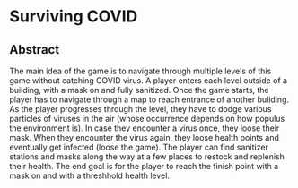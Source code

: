# Surviving COVID
## Abstract
The main idea of the game is to navigate through multiple levels of this game without catching COVID virus. A player enters each level outside of a building, with a mask on and fully sanitized. Once the game starts, the player has to navigate through a map to reach entrance of another buliding. As the player progresses through the level, they have to dodge various particles of viruses in the air (whose occurrence depends on how populus the environment is). In case they encounter a virus once, they loose their mask. When they encounter the virus again, they loose health points and eventually get infected (loose the game). The player can find sanitizer stations and masks along the way at a few places to restock and replenish their health. The end goal is for the player to reach the finish point with a mask on and with a threshhold health level.
